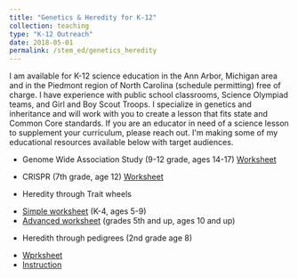 ```yaml
---
title: "Genetics & Heredity for K-12"
collection: teaching
type: "K-12 Outreach"
date: 2018-05-01
permalink: /stem_ed/genetics_heredity
---
```


I am available for K-12 science education in the Ann Arbor, Michigan area and in the Piedmont region of North Carolina (schedule permitting) free of charge. I have experience with public school classrooms, Science Olympiad teams, and Girl and Boy Scout Troops. I specialize in genetics and inheritance and will work with you to create a lesson that fits state and Common Core standards. If you are an educator in need of a science lesson to supplement your curriculum, please reach out. I'm making some of my educational resources available below with target audiences.



* Genome Wide Association Study (9-12 grade, ages 14-17) [Worksheet](/files/GWAS_worksheet.pdf)

* CRISPR (7th grade, age 12) [Worksheet](/files/CRISPR.pdf)

* Heredity through Trait wheels
- [Simple worksheet](/files/Trait_wheel_simple.pdf) (K-4, ages 5-9)
- [Advanced worksheet](/files/Trait_wheel_advanced.pdf) (grades 5th and up, ages 10 and up)

* Heredith through pedigrees (2nd grade age 8)
- [Wprksheet](/files/pedigree_heredity_coloring_worksheet.pdf)
- [Instruction](/files/pedigree_heredity_printable_instructions.pdf)
